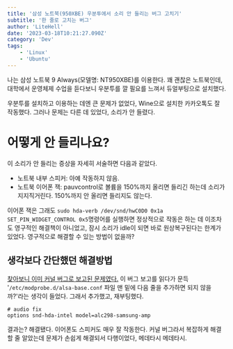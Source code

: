 ```yaml
---
title: '삼성 노트북(950XBE) 우분투에서 소리 안 들리는 버그 고치기'
subtitle: '한 줄로 고치는 버그'
author: 'LiteHell'
date: '2023-03-18T10:21:27.090Z'
category: 'Dev'
tags:
    - 'Linux'
    - 'Ubuntu'
---
```

나는 삼성 노트북 9 Always(모델명: NT950XBE)를 이용한다. 꽤 괜찮은 노트북인데, 대학에서 운영체제 수업을 듣다보니 우분투를 깔 필요를 느껴서 듀얼부팅으로 설치했다.

우분투를 설치하고 이용하는 데엔 큰 문제가 없었다, Wine으로 설치한 카카오톡도 잘 작동했다. 그러나 문제는 다른 데 있었다, 소리가 안 들렸다.

# 어떻게 안 들리나요?
이 소리가 안 들리는 증상을 자세히 서술하면 다음과 같았다.
 - 노트북 내부 스피커: 아예 작동하지 않음.
 - 노트북 이어폰 잭: pauvcontrol로 볼륨을 150%까지 올리면 들리긴 하는데 소리가 지지직거린다. 150%까지 안 올리면 들리지도 않는다.

이어폰 잭은 그래도 `sudo hda-verb /dev/snd/hwC0D0 0x1a SET_PIN_WIDGET_CONTROL 0x5`명령어를 실행하면 정상적으로 작동은 하는 데 이조차도 영구적인 해결책이 아니었고, 잠시 소리가 idle이 되면 바로 원상복구된다는 한계가 있었다. 영구적으로 해결할 수 있는 방법이 없을까?

## 생각보다 간단했던 해결방법
[찾아보니 이미 커널 버그로 보고된 문제였다.](https://bugs.launchpad.net/ubuntu/+source/linux/+bug/1851518?comments=all) 이 버그 보고를 읽다가 문득 '`/etc/modprobe.d/alsa-base.conf` 파일 맨 밑에 다음 줄을 추가하면 되지 않을까?'라는 생각이 들었다. 그래서 추가했고, 재부팅했다.

```
# audio fix
options snd-hda-intel model=alc298-samsung-amp
```

결과는? 해결됐다. 이어폰도 스피커도 매우 잘 작동한다. 커널 버그라서 복잡하게 해결할 줄 알았는데 문제가 손쉽게 해결되서 다행이었다, 메데타시 메데타시.